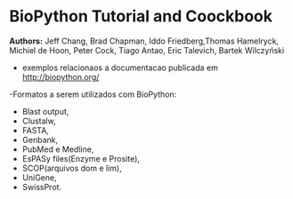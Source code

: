 BioPython Tutorial and Coockbook
================================

**Authors:** Jeff Chang, Brad Chapman, Iddo Friedberg,Thomas Hamelryck,
Michiel de Hoon, Peter Cock, Tiago Antao, Eric Talevich, Bartek Wilczyński


- exemplos relacionaos a documentacao publicada em http://biopython.org/

-Formatos a serem utilizados com BioPython:
    	
+ Blast output,
+ Clustalw,
+ FASTA,
+ Genbank,
+ PubMed e Medline,
+ EsPASy files(Enzyme e Prosite),
+ SCOP(arquivos dom e lim),
+ UniGene,
+ SwissProt.


    
